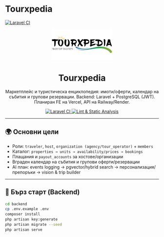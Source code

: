# Tourxpedia

[![Laravel CI](https://github.com/slavirich18/Tourxpedia/actions/workflows/laravel-ci.yml/badge.svg)](https://github.com/slavirich18/Tourxpedia/actions/workflows/laravel-ci.yml)

<p align="center">
  <a href="https://www.tourxpedia.com" target="_blank" rel="noopener">
    <img src="docs/assets/LOGO600X.png" alt="Tourxpedia Logo" width="200">
  </a>
</p>

<h1 align="center">Tourxpedia</h1>

<p align="center">
  Маркетплейс и туристическа енциклопедия: имоти/оферти, календар на събития и групови резервации.
  Backend: Laravel + PostgreSQL (JWT). Планиран FE на Vercel, API на Railway/Render.
</p>

<p align="center">
  <a href="https://github.com/slavirich18/Tourxpedia/actions/workflows/laravel-ci.yml">
    <img src="https://github.com/slavirich18/Tourxpedia/actions/workflows/laravel-ci.yml/badge.svg" alt="Laravel CI">
  </a>
  <a href="https://github.com/slavirich18/Tourxpedia/actions/workflows/lint.yml">
    <img src="https://github.com/slavirich18/Tourxpedia/actions/workflows/lint.yml/badge.svg" alt="Lint & Static Analysis">
  </a>
</p>

---

## 🌍 Основни цели
- Роли: `traveler`, `host`, `organization (agency/tour_operator)` + `members`
- Каталог: `properties → units → availability/prices → bookings`
- Плащания и `payout_accounts` за хостове/организации
- Вграден календар на събития и групови оферти/резервации
- AI план: events logging → pgvector/hybrid search → персонализация/препоръки → vision & trip builder

---

## 🚀 Бърз старт (Backend)

```bash
cd backend
cp .env.example .env
composer install
php artisan key:generate
php artisan migrate --seed
php artisan serve
